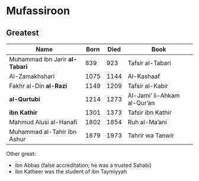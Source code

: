 # Mufassiroon
## Greatest

| Name                             | Born | Died | Book                        |
| -------------------------------- | ---- | ---- | --------------------------- |
| Muhammad ibn Jarir **al-Tabari** | 839  | 923  | Tafsir al-Tabari            |
| Al-Zamakhshari                   | 1075 | 1144 | Al-Kashaaf                  |
| Fakhr al-Din **al-Razi**         | 1149 | 1209 | Tafsir al-Kabir             |
| **al-Qurtubi**                   | 1214 | 1273 | Al-Jami’ li-Ahkam al-Qur’an |
| **ibn Kathir**                   | 1301 | 1373 | Tafsir ibn Kathir           |
| Mahmud Alusi al-Hanafi           | 1802 | 1854 | Ruh al-Ma’ani               |
| Muhammad al-Tahir ibn Ashur      | 1879 | 1973 | Tahrir wa Tanwir            |

Other great:
- ibn Abbas (false accreditation; he was a trusted Sahabi)
- ibn Katheer was the student of ibn Taymiyyah